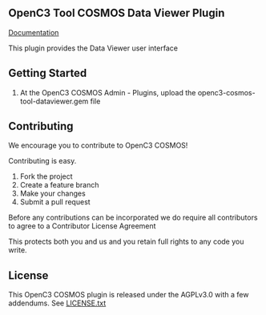 ## OpenC3 Tool COSMOS Data Viewer Plugin

[Documentation](https://openc3.com)

This plugin provides the Data Viewer user interface

## Getting Started

1.  At the OpenC3 COSMOS Admin - Plugins, upload the openc3-cosmos-tool-dataviewer.gem file

## Contributing

We encourage you to contribute to OpenC3 COSMOS!

Contributing is easy.

1. Fork the project
2. Create a feature branch
3. Make your changes
4. Submit a pull request

Before any contributions can be incorporated we do require all contributors to agree to a Contributor License Agreement

This protects both you and us and you retain full rights to any code you write.

## License

This OpenC3 COSMOS plugin is released under the AGPLv3.0 with a few addendums. See [LICENSE.txt](LICENSE.txt)
